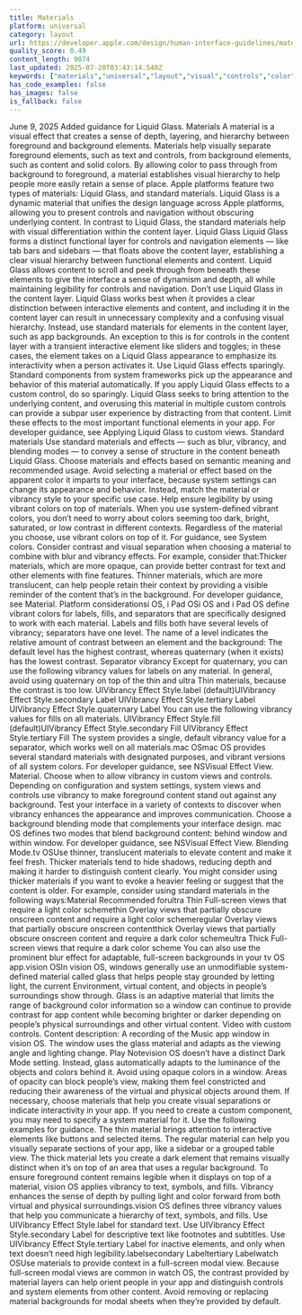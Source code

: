 ```yaml
---
title: Materials
platform: universal
category: layout
url: https://developer.apple.com/design/human-interface-guidelines/materials
quality_score: 0.49
content_length: 9074
last_updated: 2025-07-20T03:43:14.540Z
keywords: ["materials","universal","layout","visual","controls","color","design","navigation","interface","system","buttons"]
has_code_examples: false
has_images: false
is_fallback: false
---
```


June 9, 2025 Added guidance for Liquid Glass. Materials A material is a visual effect that creates a sense of depth, layering, and hierarchy between foreground and background elements. Materials help visually separate foreground elements, such as text and controls, from background elements, such as content and solid colors. By allowing color to pass through from background to foreground, a material establishes visual hierarchy to help people more easily retain a sense of place. Apple platforms feature two types of materials: Liquid Glass, and standard materials. Liquid Glass is a dynamic material that unifies the design language across Apple platforms, allowing you to present controls and navigation without obscuring underlying content. In contrast to Liquid Glass, the standard materials help with visual differentiation within the content layer. Liquid Glass Liquid Glass forms a distinct functional layer for controls and navigation elements — like tab bars and sidebars — that floats above the content layer, establishing a clear visual hierarchy between functional elements and content. Liquid Glass allows content to scroll and peek through from beneath these elements to give the interface a sense of dynamism and depth, all while maintaining legibility for controls and navigation. Don’t use Liquid Glass in the content layer. Liquid Glass works best when it provides a clear distinction between interactive elements and content, and including it in the content layer can result in unnecessary complexity and a confusing visual hierarchy. Instead, use standard materials for elements in the content layer, such as app backgrounds. An exception to this is for controls in the content layer with a transient interactive element like sliders and toggles; in these cases, the element takes on a Liquid Glass appearance to emphasize its interactivity when a person activates it. Use Liquid Glass effects sparingly. Standard components from system frameworks pick up the appearance and behavior of this material automatically. If you apply Liquid Glass effects to a custom control, do so sparingly. Liquid Glass seeks to bring attention to the underlying content, and overusing this material in multiple custom controls can provide a subpar user experience by distracting from that content. Limit these effects to the most important functional elements in your app. For developer guidance, see Applying Liquid Glass to custom views. Standard materials Use standard materials and effects — such as blur, vibrancy, and blending modes — to convey a sense of structure in the content beneath Liquid Glass. Choose materials and effects based on semantic meaning and recommended usage. Avoid selecting a material or effect based on the apparent color it imparts to your interface, because system settings can change its appearance and behavior. Instead, match the material or vibrancy style to your specific use case. Help ensure legibility by using vibrant colors on top of materials. When you use system-defined vibrant colors, you don’t need to worry about colors seeming too dark, bright, saturated, or low contrast in different contexts. Regardless of the material you choose, use vibrant colors on top of it. For guidance, see System colors. Consider contrast and visual separation when choosing a material to combine with blur and vibrancy effects. For example, consider that:Thicker materials, which are more opaque, can provide better contrast for text and other elements with fine features. Thinner materials, which are more translucent, can help people retain their context by providing a visible reminder of the content that’s in the background. For developer guidance, see Material. Platform considerationsi OS, i Pad OSi OS and i Pad OS define vibrant colors for labels, fills, and separators that are specifically designed to work with each material. Labels and fills both have several levels of vibrancy; separators have one level. The name of a level indicates the relative amount of contrast between an element and the background: The default level has the highest contrast, whereas quaternary (when it exists) has the lowest contrast. Separator vibrancy Except for quaternary, you can use the following vibrancy values for labels on any material. In general, avoid using quaternary on top of the thin and ultra Thin materials, because the contrast is too low. UIVibrancy Effect Style.label (default)UIVibrancy Effect Style.secondary Label UIVibrancy Effect Style.tertiary Label UIVibrancy Effect Style.quaternary Label You can use the following vibrancy values for fills on all materials. UIVibrancy Effect Style.fill (default)UIVibrancy Effect Style.secondary Fill UIVibrancy Effect Style.tertiary Fill The system provides a single, default vibrancy value for a separator, which works well on all materials.mac OSmac OS provides several standard materials with designated purposes, and vibrant versions of all system colors. For developer guidance, see NSVisual Effect View. Material. Choose when to allow vibrancy in custom views and controls. Depending on configuration and system settings, system views and controls use vibrancy to make foreground content stand out against any background. Test your interface in a variety of contexts to discover when vibrancy enhances the appearance and improves communication. Choose a background blending mode that complements your interface design. mac OS defines two modes that blend background content: behind window and within window. For developer guidance, see NSVisual Effect View. Blending Mode.tv OSUse thinner, translucent materials to elevate content and make it feel fresh. Thicker materials tend to hide shadows, reducing depth and making it harder to distinguish content clearly. You might consider using thicker materials if you want to evoke a heavier feeling or suggest that the content is older. For example, consider using standard materials in the following ways:Material Recommended forultra Thin Full-screen views that require a light color schemethin Overlay views that partially obscure onscreen content and require a light color schemeregular Overlay views that partially obscure onscreen contentthick Overlay views that partially obscure onscreen content and require a dark color schemeultra Thick Full-screen views that require a dark color scheme You can also use the prominent blur effect for adaptable, full-screen backgrounds in your tv OS app.vision OSIn vision OS, windows generally use an unmodifiable system-defined material called glass that helps people stay grounded by letting light, the current Environment, virtual content, and objects in people’s surroundings show through. Glass is an adaptive material that limits the range of background color information so a window can continue to provide contrast for app content while becoming brighter or darker depending on people’s physical surroundings and other virtual content. Video with custom controls. Content description: A recording of the Music app window in vision OS. The window uses the glass material and adapts as the viewing angle and lighting change. Play Notevision OS doesn’t have a distinct Dark Mode setting. Instead, glass automatically adapts to the luminance of the objects and colors behind it. Avoid using opaque colors in a window. Areas of opacity can block people’s view, making them feel constricted and reducing their awareness of the virtual and physical objects around them. If necessary, choose materials that help you create visual separations or indicate interactivity in your app. If you need to create a custom component, you may need to specify a system material for it. Use the following examples for guidance. The thin material brings attention to interactive elements like buttons and selected items. The regular material can help you visually separate sections of your app, like a sidebar or a grouped table view. The thick material lets you create a dark element that remains visually distinct when it’s on top of an area that uses a regular background. To ensure foreground content remains legible when it displays on top of a material, vision OS applies vibrancy to text, symbols, and fills. Vibrancy enhances the sense of depth by pulling light and color forward from both virtual and physical surroundings.vision OS defines three vibrancy values that help you communicate a hierarchy of text, symbols, and fills. Use UIVibrancy Effect Style.label for standard text. Use UIVibrancy Effect Style.secondary Label for descriptive text like footnotes and subtitles. Use UIVibrancy Effect Style.tertiary Label for inactive elements, and only when text doesn’t need high legibility.labelsecondary Labeltertiary Labelwatch OSUse materials to provide context in a full-screen modal view. Because full-screen modal views are common in watch OS, the contrast provided by material layers can help orient people in your app and distinguish controls and system elements from other content. Avoid removing or replacing material backgrounds for modal sheets when they’re provided by default.